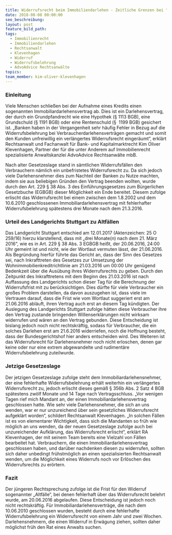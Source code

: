 ```yaml
---
title: Widerrufsrecht beim Immobiliendarlehen - Zeitliche Grenzen bei "Altfällen"
date: 2018-08-08 00:00:00
seo_beschreibung:
layout: post
feature_bild_path:
tags:
  - Immobilienrecht
  - Immobiliendarlehen
  - Rechtsanwalt
  - Klevenhagen
  - Widerruf
  - Widerrufsbelehrung
  - AdvoAdvice Rechtsanwälte
topics:
team_member: kim-oliver-klevenhagen
---
```


### Einleitung

Viele Menschen schlie&szlig;en bei der Aufnahme eines Kredits einen sogenannten Immobiliardarlehensvertrag ab. Dies ist ein Darlehensvertrag, der durch ein Grundpfandrecht wie eine Hypothek (&sect; 1113 BGB), eine Grundschuld (&sect; 1191 BGB) oder eine Rentenschuld (&sect;&nbsp; 1199 BGB) gesichert ist. „Banken haben in der Vergangenheit sehr h&auml;ufig Fehler in Bezug auf die Widerrufsbelehrung bei Verbraucherdarlehensvertr&auml;gen gemacht und somit den Kunden unfreiwillig ein verl&auml;ngertes Widerrufsrecht einger&auml;umt“, erkl&auml;rt Rechtsanwalt und Fachanwalt f&uuml;r Bank- und Kapitalmarktrecht Kim Oliver Klevenhagen, Partner der f&uuml;r die unter Anderem auf Immobilienrecht spezialisierte Anwaltskanzlei AdvoAdvice Rechtsanw&auml;lte mbB.

Nach alter Gesetzeslage stand in s&auml;mtlichen Widerrufsf&auml;llen den Verbrauchern n&auml;mlich ein unbefristetes Widerrufsrecht zu. Da sich jedoch viele Darlehensnehmer dies zum Nachteil der Banken zu Nutze machten, indem sie aus beliebigen Gr&uuml;nden den Vertrag beenden wollten, wurde durch den Art. 229 &sect; 38 Abs. 3 des Einf&uuml;hrungsgesetzes zum B&uuml;rgerlichen Gesetzbuche (EGBGB) dieser M&ouml;glichkeit ein Ende bereitet. Diesem zufolge erlischt das Widerrufsrecht bei einem zwischen dem 1.8.2002 und dem 10.6.2010 geschlossenen Immobiliardarlehensvertrag mit fehlerhafter Widerrufsbelehrung sp&auml;testens drei Monate nach dem 21.3.2016.

### Urteil des Landgerichts Stuttgart zu Altf&auml;llen

Das Landgericht Stuttgart entschied am 12.01.2017 (Aktenzeichen: 25 O 259/16) hierzu klarstellend, dass mit „drei Monate(n) nach dem 21. M&auml;rz 2016“, wie es in Art. 229 &sect; 38 Abs. 3 EGBGB hei&szlig;t, der 20.06.2016, 24:00 Uhr gemeint ist und nicht, wie der Wortlaut vermuten l&auml;sst, der 21.06.2016. Als Begr&uuml;ndung hierf&uuml;r f&uuml;hrte das Gericht an, dass der Sinn des Gesetzes sei, nach Inkrafttreten des Gesetzes zur Umsetzung der Wohnimmobilienkreditrichtlinie am 21.03.2016 um 00:00 Uhr gen&uuml;gend Bedenkzeit &uuml;ber die Aus&uuml;bung ihres Widerrufsrechts zu geben. Durch den Zeitpunkt des Inkrafttretens mit dem Beginn des 21.03.2016 ist nach Auffassung des Landgerichts schon dieser Tag f&uuml;r die Berechnung der Widerrufsfrist mit zu ber&uuml;cksichtigen. Dies d&uuml;rfte f&uuml;r viele Verbraucher ein gro&szlig;es Problem darstellen, da davon auszugehen ist, dass viele im Vertrauen darauf, dass die Frist wie vom Wortlaut suggeriert erst am 21.06.2016 abl&auml;uft, ihren Vertrag auch erst an diesem Tag k&uuml;ndigten. Der Auslegung des Landgerichts Stuttgart zufolge h&auml;tten diese Verbraucher ihre den Vertrag zustande bringenden Willenserkl&auml;rungen nicht wirksam widerrufen und w&auml;ren an den Vertrag gebunden. Diese Entscheidung ist bislang jedoch noch nicht rechtskr&auml;ftig, sodass f&uuml;r Verbraucher, die ein solches Darlehen erst am 21.6.2016 widerriefen, noch die Hoffnung besteht, dass der Bundesgerichtshof hier anders entscheiden wird. Des Weiteren ist das Widerrufsrecht f&uuml;r Darlehensnehmer noch nicht erloschen, denen gar keine oder nur eine extrem abgewandelte und rudiment&auml;re Widerrufsbelehrung zuteilwurde.

### Jetzige Gesetzeslage

Der jetzigen Gesetzeslage zufolge steht dem Immobiliardarlehensnehmer, der eine fehlerhafte Widerrufsbelehrung erh&auml;lt weiterhin ein verl&auml;ngertes Widerrufsrecht zu, jedoch erlischt dieses gem&auml;&szlig; &sect; 356b Abs. 2 Satz 4 BGB sp&auml;testens zw&ouml;lf Monate und 14 Tage nach Vertragsschluss. „Vor wenigen Tagen rief mich Mandant an, der einen Immobiliardarlehensvertrag geschlossen hatte. Wie sehr viele Darlehensnehmer, die sich an uns wenden, war er nur unzureichend &uuml;ber sein gesetzliches Widerrufsrecht aufgekl&auml;rt worden“, schildert Rechtsanwalt Klevenhagen. „In solchen F&auml;llen ist es von elementarer Wichtigkeit, dass sich die Mandanten so fr&uuml;h wie m&ouml;glich an uns wenden, da der neuen Gesetzeslage zufolge auch bei unzureichender Aufkl&auml;rung, das Widerrufsrecht erlischt“, erkl&auml;rt RA Klevenhagen, der mit seinem Team bereits eine Vielzahl von F&auml;llen bearbeitet hat. Verbrauchern, die einen Immobiliardarlehensvertrag geschlossen haben, und dar&uuml;ber nachdenken diesen zu widerrufen, sollten sich daher unbedingt fr&uuml;hstm&ouml;glich an einen spezialisierten Rechtsanwalt wenden, um die M&ouml;glichkeit eines Widerrufs noch vor Erl&ouml;schen des Widerrufsrechts zu er&ouml;rtern.

### Fazit

Der j&uuml;ngeren Rechtsprechung zufolge ist die Frist f&uuml;r den Widerruf sogenannter „Altf&auml;lle“, bei denen fehlerhaft &uuml;ber das Widerrufsrecht belehrt wurde, am 20.06.2016 abgelaufen. Diese Entscheidung ist jedoch noch nicht rechtskr&auml;ftig. F&uuml;r Immobiliardarlehensvertr&auml;ge, die nach dem 10.06.2010 geschlossen wurden, besteht durch eine fehlerhafte Widerrufsbelehrung ein Widerrufsrecht von einem Jahr und zwei Wochen. Darlehensnehmern, die einen Widerruf in Erw&auml;gung ziehen, sollten daher m&ouml;glichst fr&uuml;h den Rat eines Anwalts suchen.